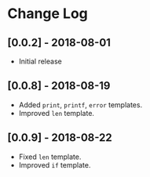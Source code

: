 # Change Log

## [0.0.2] - 2018-08-01

- Initial release

## [0.0.8] - 2018-08-19
- Added `print`, `printf`, `error` templates.
- Improved `len` template.

## [0.0.9] - 2018-08-22
- Fixed `len` template.
- Improved `if` template.
